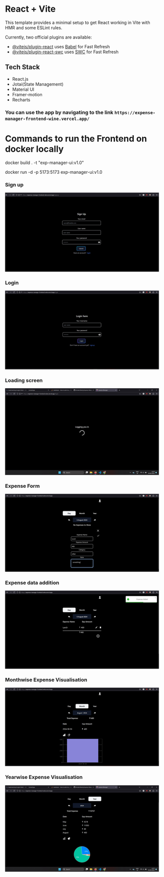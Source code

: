 # React + Vite

This template provides a minimal setup to get React working in Vite with HMR and some ESLint rules.

Currently, two official plugins are available:

- [@vitejs/plugin-react](https://github.com/vitejs/vite-plugin-react/blob/main/packages/plugin-react/README.md) uses [Babel](https://babeljs.io/) for Fast Refresh
- [@vitejs/plugin-react-swc](https://github.com/vitejs/vite-plugin-react-swc) uses [SWC](https://swc.rs/) for Fast Refresh

## Tech Stack
- React.js
- Jotai(State Management)
- Material UI
- Framer-motion
- Recharts

### You can use the app by navigating to the link `https://expense-manager-frontend-wine.vercel.app/`
<!-- Commands to run app on docker -->

# Commands to run the Frontend on docker locally
<!-- Build docker image -->
docker build . -t "exp-manager-ui:v1.0"

<!-- Commnad to run docker image -->
docker run -d -p 5173:5173 exp-manager-ui:v1.0

### Sign up
![signup](https://github.com/ParikshitShetty/Expense-Manager-Frontend/blob/main/public/img/signup.jpg?raw=true)

### Login
![login](https://github.com/ParikshitShetty/Expense-Manager-Frontend/blob/main/public/img/login.jpg?raw=true)

### Loading screen
![loading](https://github.com/ParikshitShetty/Expense-Manager-Frontend/blob/main/public/img/loader.jpg?raw=true)

### Expense Form
![expense form](https://github.com/ParikshitShetty/Expense-Manager-Frontend/blob/main/public/img/expense_form.jpg?raw=true)

### Expense data addition
![expense_addition](https://github.com/ParikshitShetty/Expense-Manager-Frontend/blob/main/public/img/expense_addition.jpg?raw=true)

### Monthwise Expense Visualisation
![month_wise_expense_vis](https://github.com/ParikshitShetty/Expense-Manager-Frontend/blob/main/public/img/month_wise_expense_vis.jpg?raw=true)

### Yearwise Expense Visualisation
![year_wise_expense_vis](https://github.com/ParikshitShetty/Expense-Manager-Frontend/blob/main/public/img/year_wise_expense_vis.jpg?raw=true)
